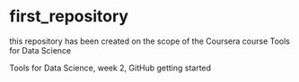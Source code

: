 # first_repository
this repository has been created on the scope of the Coursera course Tools for Data Science


Tools for Data Science, week 2, GitHub getting started

